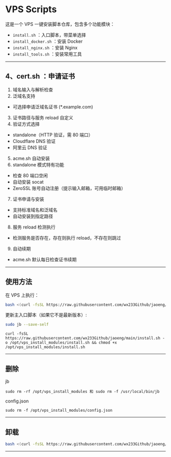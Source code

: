 # VPS Scripts

这是一个 VPS 一键安装脚本仓库，包含多个功能模块：

- `install.sh` ：入口脚本，带菜单选择
- `install_docker.sh` ：安装 Docker
- `install_nginx.sh` ：安装 Nginx
- `install_tools.sh` ：安装常用工具
  
---

## 4、cert.sh ：申请证书
1. 域名输入与解析检查
2. 泛域名支持
 - 可选择申请泛域名证书 (*.example.com)
3. 证书路径与服务 reload 自定义
4. 验证方式选择
 - standalone（HTTP 验证，需 80 端口）
- Cloudflare DNS 验证
- 阿里云 DNS 验证
5. acme.sh 自动安装
6. standalone 模式特有功能
 - 检查 80 端口空闲
 - 自动安装 socat
 - ZeroSSL 账号自动注册（提示输入邮箱，可用临时邮箱）
7. 证书申请与安装
 - 支持标准域名和泛域名
- 自动安装到指定路径
8. 服务 reload 检测执行
- 检测服务是否存在，存在则执行 reload，不存在则跳过
9. 自动续期
- acme.sh 默认每日检查证书续期

---

## 使用方法

在 VPS 上执行：

```bash
bash <(curl -fsSL https://raw.githubusercontent.com/wx233Github/jaoeng/main/install.sh)
```

更新主入口脚本（如果它不是最新版本）:

```Bash
sudo jb --save-self
```

```
curl -fsSL https://raw.githubusercontent.com/wx233Github/jaoeng/main/install.sh -o /opt/vps_install_modules/install.sh && chmod +x /opt/vps_install_modules/install.sh
```

---

## 删除
jb
```
sudo rm -rf /opt/vps_install_modules 和 sudo rm -f /usr/local/bin/jb
```
config.json
```
sudo rm -f /opt/vps_install_modules/config.json
```

---

## 卸载

```bash
bash <(curl -fsSL https://raw.githubusercontent.com/wx233Github/jaoeng/main/rm/install.sh)
```

---
